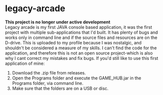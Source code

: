 # legacy-arcade
<strong>This project is no longer under active development</strong>
<br>
Legacy arcade is my first JAVA console based application, it was the first project with multiple sub-applications that I'd built.
It has plenty of bugs and works only in command line and if the source files and resources are on the D-drive.
This is uploaded to my profile because I was nostalgic, and shouldn't be considered a measure of my skills.
I can't find the code for the application, and therefore this is not an open source project-which is also why I cant correct my mistakes and fix bugs.
If you'd still like to use this first application of mine:
1) Download the .zip file from releases.
2) Open the Programs folder and execute the GAME_HUB.jar in the  Programs folder, via command line.
3) Make sure that the folders are on a USB or disc.
